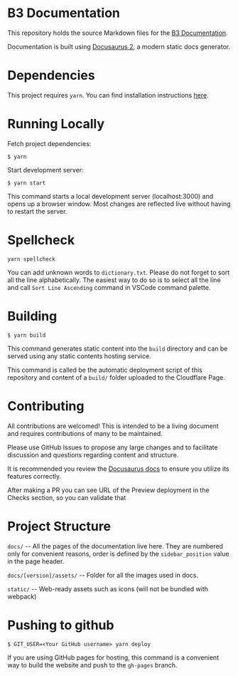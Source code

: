 # B3 Documentation

This repository holds the source Markdown files for the [B3 Documentation](https://docs.b3.fun/).

Documentation is built using [Docusaurus 2](https://docusaurus.io/), a modern static docs generator.

# Dependencies

This project requires `yarn`. You can find installation instructions [here](https://yarnpkg.com/getting-started/install).

# Running Locally

Fetch project dependencies:
```
$ yarn
```
Start development server:
```
$ yarn start
```

This command starts a local development server (localhost:3000) and opens up a browser window. Most changes are reflected live without having to restart the server.

# Spellcheck
```
yarn spellcheck
```
You can add unknown words to `dictionary.txt`. Please do not forget to sort all the line alphabetically. The easiest way to do so is to select all the line and call `Sort Line Ascending` command in VSCode command palette.

# Building

```
$ yarn build
```

This command generates static content into the `build` directory and can be served using any static contents hosting service.

This command is called be the automatic deployment script of this repository and content of a `build/` folder uploaded to the Cloudflare Page.

# Contributing

All contributions are welcomed! This is intended to be a living document and requires contributions of many to be maintained.

Please use GitHub Issues to propose any large changes and to facilitate discussion and questions regarding content and structure.

It is recommended you review the [Docusaurus docs](https://docusaurus.io/docs) to ensure you utilize its features correctly.

After making a PR you can see URL of the Preview deployment in the Checks section, so you can validate that 

# Project Structure

`docs/` -- All the pages of the documentation live here. They are numbered only for convenient reasons, order is defined by the `sidebar_position` value in the page header.

`docs/[version]/assets/` -- Folder for all the images used in docs.

`static/` -- Web-ready assets such as icons (will not be bundled with webpack)

# Pushing to github

```
$ GIT_USER=<Your GitHub username> yarn deploy
```

If you are using GitHub pages for hosting, this command is a convenient way to build the website and push to the `gh-pages` branch.